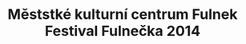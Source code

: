 ---
id: 54b50cc3-cccd-4507-a4df-7a4914178209
title: "Měststké kulturní centrum Fulnek Festival Fulnečka 2014"
price: 15000
year: 2014
description: "Projekt přispívá k jednodušší organizaci populárního hudebního festivalu Fulnečka, který se každoročně koná počátkem září v prostorách zahrady Městského kulturního centra ve Fulneku. Díky své multi-žánrovosti láká a propojuje nejrůznější návštěvnické skupiny z celého okolí."
kouskovani: false
locationName: undefined
position:
  lng: 17.9069223272338
  lat: 49.716860958042396
---